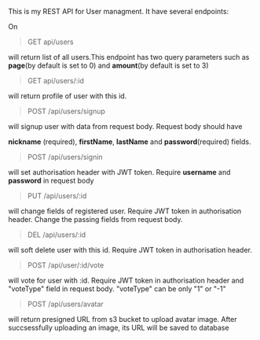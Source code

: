 This is my REST API for User managment. It have several endpoints:

On
>GET api/users

will return list of all users.This endpoint has two query parameters such as **page**(by default is set to 0) and **amount**(by default is set to 3)

>GET api/users/:id

will return profile of user with this id.

>POST /api/users/signup

will signup user with data from request body. Request body should have

**nickname** (required), **firstName**, **lastName** and **password**(required) fields.

>POST /api/users/signin

will set authorisation header with JWT token. Require **username** and **password** in request body

>PUT /api/users/:id

will change fields of registered user. Require JWT token in authorisation header. Change the passing fields from request body.

>DEL /api/users/:id

will soft delete user with this id. Require JWT token in authorisation header.

>POST /api/user/:id/vote

will vote for user with :id. Require JWT token in authorisation header and "voteType" field in request body. "voteType" can be only "1" or "-1"

>POST /api/users/avatar

will return presigned URL from s3 bucket to upload avatar image. After succsessfully uploading an image, its URL will be saved to database